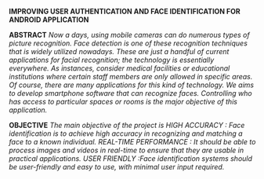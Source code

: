 **IMPROVING USER AUTHENTICATION AND FACE IDENTIFICATION FOR ANDROID APPLICATION**

**ABSTRACT**
*Now a days, using mobile cameras can do numerous types of picture recognition. Face detection is one of these recognition techniques that is widely utilized nowadays. 
These are just a handful of current applications for facial recognition; the technology is essentially everywhere. 
As instances, consider medical facilities or educational institutions where certain staff members are only allowed in specific areas. Of course, there are many applications for this kind of technology.
We aims to develop smartphone software that can recognize faces. Controlling who has access to particular spaces or rooms is the major objective of this application.*


**OBJECTIVE**
*The main objective of the  project is 
HIGH ACCURACY : Face identification is to achieve high accuracy in recognizing and matching a face to a known individual.
REAL-TIME PERFORMANCE : It should be able to process images and videos in real-time to ensure that they are usable in practical applications.
USER FRIENDLY :Face identification systems should be user-friendly and easy to use, with minimal user input required.*


